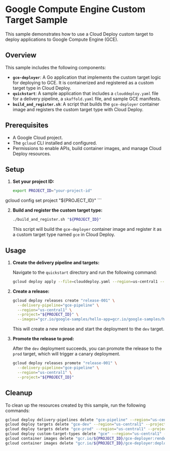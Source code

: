 # Google Compute Engine Custom Target Sample

This sample demonstrates how to use a Cloud Deploy custom target to deploy applications to Google Compute Engine (GCE).

## Overview

This sample includes the following components:

*   **`gce-deployer`**: A Go application that implements the custom target logic for deploying to GCE. It is containerized and registered as a custom target type in Cloud Deploy.
*   **`quickstart`**: A sample application that includes a `clouddeploy.yaml` file for a delivery pipeline, a `skaffold.yaml` file, and sample GCE manifests.
*   **`build_and_register.sh`**: A script that builds the `gce-deployer` container image and registers the custom target type with Cloud Deploy.

## Prerequisites

*   A Google Cloud project.
*   The `gcloud` CLI installed and configured.
*   Permissions to enable APIs, build container images, and manage Cloud Deploy resources.

## Setup

1.  **Set your project ID:**

    ```sh
    export PROJECT_ID="your-project-id"
gcloud config set project "${PROJECT_ID}"
    ```

2.  **Build and register the custom target type:**

    ```sh
    ./build_and_register.sh "${PROJECT_ID}"
    ```

    This script will build the `gce-deployer` container image and register it as a custom target type named `gce` in Cloud Deploy.

## Usage

1.  **Create the delivery pipeline and targets:**

    Navigate to the `quickstart` directory and run the following command:

    ```sh
    gcloud deploy apply --file=clouddeploy.yaml --region=us-central1 --project="${PROJECT_ID}"
    ```

2.  **Create a release:**

    ```sh
    gcloud deploy releases create "release-001" \
      --delivery-pipeline="gce-pipeline" \
      --region="us-central1" \
      --project="${PROJECT_ID}" \
      --images="gcr.io/google-samples/hello-app=gcr.io/google-samples/hello-app:1.0"
    ```

    This will create a new release and start the deployment to the `dev` target.

3.  **Promote the release to prod:**

    After the `dev` deployment succeeds, you can promote the release to the `prod` target, which will trigger a canary deployment.

    ```sh
    gcloud deploy releases promote "release-001" \
      --delivery-pipeline="gce-pipeline" \
      --region="us-central1" \
      --project="${PROJECT_ID}"
    ```

## Cleanup

To clean up the resources created by this sample, run the following commands:

```sh
gcloud deploy delivery-pipelines delete "gce-pipeline" --region="us-central1" --project="${PROJECT_ID}" --force
gcloud deploy targets delete "gce-dev" --region="us-central1" --project="${PROJECT_ID}" --force
gcloud deploy targets delete "gce-prod" --region="us-central1" --project="${PROJECT_ID}" --force
gcloud deploy custom-target-types delete "gce" --region="us-central1" --project="${PROJECT_ID}" --force
gcloud container images delete "gcr.io/${PROJECT_ID}/gce-deployer:render" --project="${PROJECT_ID}" --force-delete-tags --quiet
gcloud container images delete "gcr.io/${PROJECT_ID}/gce-deployer:deploy" --project="${PROJECT_ID}" --force-delete-tags --quiet
```